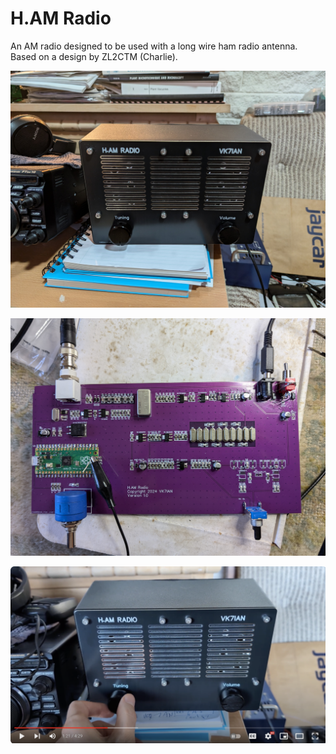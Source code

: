 # H.AM Radio
An AM radio designed to be used with a long wire ham radio antenna. Based on a design by ZL2CTM (Charlie).

![alt text](https://github.com/ianm8/H.AM-Radio/blob/main/docs/H.AM-Radio.jpg?raw=true)

![alt text](https://github.com/ianm8/H.AM-Radio/blob/main/docs/H.AM-Radio-13.jpg?raw=true)

[![IMAGE ALT TEXT HERE](https://github.com/ianm8/H.AM-Radio/blob/main/docs/H.AM-Radio-Video.png)](https://www.youtube.com/watch?v=QSUpjRE452E)
